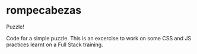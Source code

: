 # rompecabezas
Puzzle!

Code for a simple puzzle. 
This is an excercise to work on some CSS and JS practices learnt on a Full Stack training.
